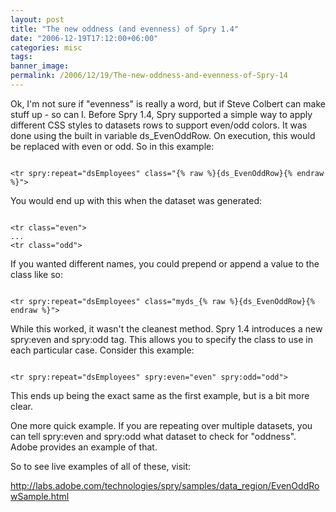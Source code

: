 ```yaml
---
layout: post
title: "The new oddness (and evenness) of Spry 1.4"
date: "2006-12-19T17:12:00+06:00"
categories: misc 
tags: 
banner_image: 
permalink: /2006/12/19/The-new-oddness-and-evenness-of-Spry-14
---
```


Ok, I'm not sure if "evenness" is really a word, but if Steve Colbert can make stuff up - so can I. Before Spry 1.4, Spry supported a simple way to apply different CSS styles to datasets rows to support even/odd colors. It was done using the built in variable ds_EvenOddRow. On execution, this would be replaced with even or odd. So in this example:

<code>
&lt;tr spry:repeat="dsEmployees" class="{% raw %}{ds_EvenOddRow}{% endraw %}"&gt;
</code>

You would end up with this when the dataset was generated:

<code>
&lt;tr class="even"&gt;
...
&lt;tr class="odd"&gt;
</code>

If you wanted different names, you could prepend or append a value to the class like so:

<code>
&lt;tr spry:repeat="dsEmployees" class="myds_{% raw %}{ds_EvenOddRow}{% endraw %}"&gt;
</code>

While this worked, it wasn't the cleanest method. Spry 1.4 introduces a new spry:even and spry:odd tag. This allows you to specify the class to use in each particular case. Consider this example:

<code>
&lt;tr spry:repeat="dsEmployees" spry:even="even" spry:odd="odd"&gt;
</code>

This ends up being the exact same as the first example, but is a bit more clear. 

One more quick example. If you are repeating over multiple datasets, you can tell spry:even and spry:odd what dataset to check for "oddness". Adobe provides an example of that. 

So to see live examples of all of these, visit: 

<a href="http://labs.adobe.com/technologies/spry/samples/data_region/EvenOddRowSample.html">http://labs.adobe.com/technologies/spry/samples/data_region/EvenOddRowSample.html</a>